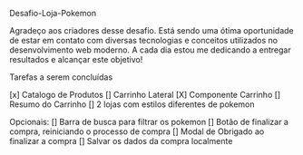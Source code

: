 Desafio-Loja-Pokemon


Agradeço aos criadores desse desafio. Está sendo uma ótima oportunidade de estar em contato com diversas tecnologias e conceitos utilizados no desenvolvimento web moderno. A cada dia estou me dedicando a entregar resultados e alcançar este objetivo!

Tarefas a serem concluídas

[x] Catalogo de Produtos
[] Carrinho Lateral
  [X] Componente Carrinho
[] Resumo do Carrinho
[] 2 lojas com estilos diferentes de pokemon 

Opcionais:
[] Barra de busca para filtrar os pokemon
[] Botão de finalizar a compra, reiniciando o processo de compra
[] Modal de Obrigado ao finalizar a compra
[] Salvar os dados da compra localmente
